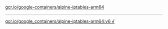 [gcr.io/google-containers/alpine-iptables-arm64](https://hub.docker.com/r/anjia0532/alpine-iptables-arm64/tags/) 

----
[gcr.io/google_containers/alpine-iptables-arm64:v6 √](https://hub.docker.com/r/anjia0532/alpine-iptables-arm64/tags/)

